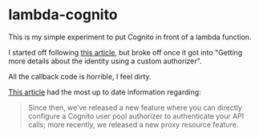 # lambda-cognito

This is my simple experiment to put Cognito in front of a lambda function.

I started off following [this article](http://blog.cacoveanu.com/2017/03/17/amazon-api-gateway.html), but broke off once it got into "Getting more details about the identity using a custom authorizer".

All the callback code is horrible, I feel dirty.

[This article](https://aws.amazon.com/blogs/compute/authorizing-access-through-a-proxy-resource-to-amazon-api-gateway-and-aws-lambda-using-amazon-cognito-user-pools/) had the most up to date information regarding:

> Since then, we’ve released a new feature where you can directly configure a Cognito user pool authorizer to authenticate your API calls; more recently, we released a new proxy resource feature.
